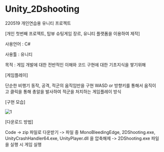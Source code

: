 # Unity_2Dshooting
 220519 개인연습용 유니티 프로젝트


[개인 첫번째 프로젝트, 탑뷰 슈팅게임 장르, 유니티 플랫폼을 이용하여 제작]



사용언어 : C#



사용툴 : 유니티



목적 : 게임 개발에 대한 전반적인 이해와 코드 구현에 대한 기초지식을 쌓기위해



[게임플레이]

단순한 비행기 동작, 공격, 적군의 움직임만을 구현
WASD or 방향키를 통해서 움직이고 클릭을 통해 총알을 발사하여 적군을 처치하는 게임플레이 방식


[구현 모습]

![1](https://github.com/KORgosu/Unity_2Dshooting/assets/47071344/a748f7bb-7276-4adb-9c87-9bd75a645619)


[다운로드 방법]

Code -> zip 파일로 다운받기 -> 파일 중 MonoBleedingEdge, 2DShooting.exe, UnityCrashHandler64.exe, UnityPlayer.dll 을 압축해제
-> 2DShooting.exe 파일을 실행 시 게임 실행
